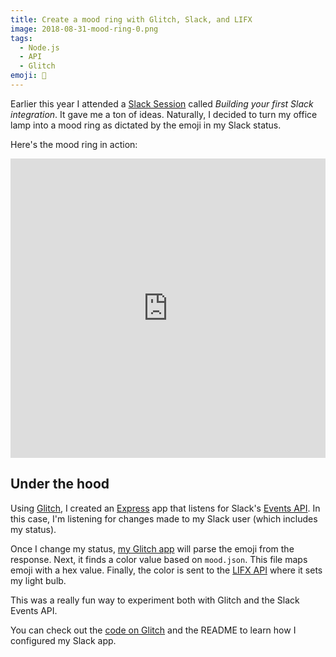 ```yaml
---
title: Create a mood ring with Glitch, Slack, and LIFX
image: 2018-08-31-mood-ring-0.png
tags:
  - Node.js
  - API
  - Glitch
emoji: 🔮
---
```


Earlier this year I attended a [Slack Session](https://slackhq.com/join-us-for-slack-sessions) called _Building your first Slack integration_. It gave me a ton of ideas. Naturally, I decided to turn my office lamp into a mood ring as dictated by the emoji in my Slack status.

Here's the mood ring in action:

<iframe src="https://player.vimeo.com/video/287725439?color=f6f6f6&title=0&byline=0&portrait=0" width="852" height="479" style="max-width: 100%" frameborder="0" webkitallowfullscreen mozallowfullscreen allowfullscreen title="The user's Slack status changes to a mad emoji and a light nearby turns red"></iframe>

## Under the hood

Using [Glitch](https://glitch.com/), I created an [Express](https://expressjs.com/) app that listens for Slack's [Events API](https://api.slack.com/events-api). In this case, I'm listening for changes made to my Slack user (which includes my status).

Once I change my status, [my Glitch app](https://glitch.com/~mood-ring-light) will parse the emoji from the response. Next, it finds a color value based on `mood.json`. This file maps emoji with a hex value. Finally, the color is sent to the [LIFX API](https://api.developer.lifx.com/) where it sets my light bulb.

This was a really fun way to experiment both with Glitch and the Slack Events API.

You can check out the [code on Glitch](https://glitch.com/~mood-ring-light) and the README to learn how I configured my Slack app.
